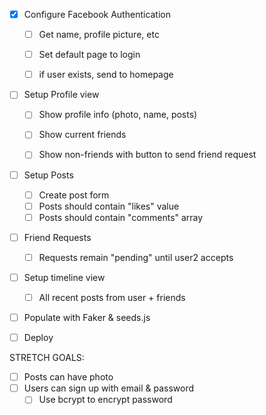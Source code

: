  - [X] Configure Facebook Authentication
    - [ ] Get name, profile picture, etc
    - [ ] Set default page to login
    - [ ] if user exists, send to homepage


- [ ] Setup Profile view
    - [ ] Show profile info (photo, name, posts)
    - [ ] Show current friends
    - [ ] Show non-friends with button to send friend request


- [ ] Setup Posts
    - [ ] Create post form
    - [ ] Posts should contain "likes" value
    - [ ] Posts should contain "comments" array

- [ ] Friend Requests
    - [ ] Requests remain "pending" until user2 accepts

- [ ] Setup timeline view
    - [ ] All recent posts from user + friends

- [ ] Populate with Faker & seeds.js

- [ ] Deploy



STRETCH GOALS:
- [ ] Posts can have photo
- [ ] Users can sign up with email & password
    - [ ] Use bcrypt to encrypt password